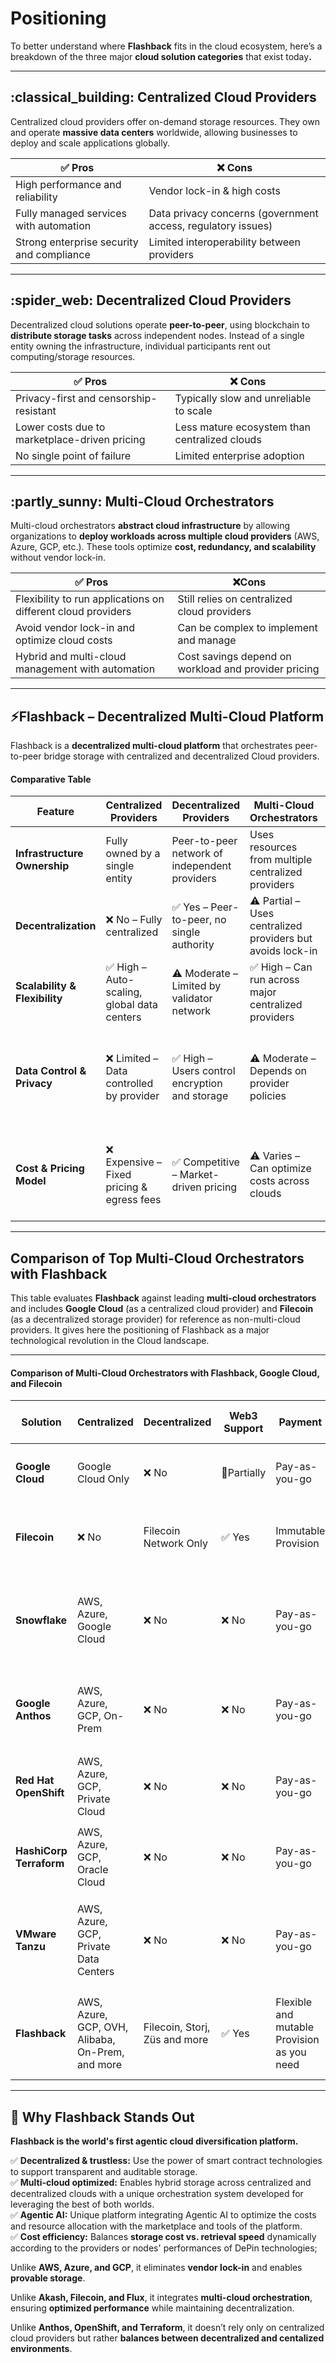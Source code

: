 # Positioning

To better understand where **Flashback** fits in the cloud ecosystem, here’s a breakdown of the three major **cloud solution categories** that exist toda&#x79;**.**

***

## :classical\_building: **Centralized Cloud Providers**&#x20;

Centralized cloud providers offer on-demand storage resources. They own and operate **massive data centers** worldwide, allowing businesses to deploy and scale applications globally.

| ✅ Pros                                    | ❌ Cons                                                       |
| ----------------------------------------- | ------------------------------------------------------------ |
| High performance and reliability          | Vendor lock-in & high costs                                  |
| Fully managed services with automation    | Data privacy concerns (government access, regulatory issues) |
| Strong enterprise security and compliance | Limited interoperability between providers                   |

***

## :spider\_web: **Decentralized Cloud Providers**

Decentralized cloud solutions operate **peer-to-peer**, using blockchain to **distribute storage tasks** across independent nodes. Instead of a single entity owning the infrastructure, individual participants rent out computing/storage resources.

| ✅ Pros                                        | ❌ Cons                                        |
| --------------------------------------------- | --------------------------------------------- |
| Privacy-first and censorship-resistant        | Typically slow and unreliable to scale        |
| Lower costs due to marketplace-driven pricing | Less mature ecosystem than centralized clouds |
| No single point of failure                    | Limited enterprise adoption                   |

***

## :partly\_sunny: **Multi-Cloud Orchestrators**

Multi-cloud orchestrators **abstract cloud infrastructure** by allowing organizations to **deploy workloads across multiple cloud providers** (AWS, Azure, GCP, etc.). These tools optimize **cost, redundancy, and scalability** without vendor lock-in.

| ✅ Pros                                                       | ❌Cons                                                |
| ------------------------------------------------------------ | ---------------------------------------------------- |
| Flexibility to run applications on different cloud providers | Still relies on centralized cloud providers          |
| Avoid vendor lock-in and optimize cloud costs                | Can be complex to implement and manage               |
| Hybrid and multi-cloud management with automation            | Cost savings depend on workload and provider pricing |

***

## :zap:**Flashback – Decentralized Multi-Cloud Platform**

Flashback is a **decentralized multi-cloud platform** that orchestrates peer-to-peer bridge storage with centralized and decentralized Cloud providers.

#### **Comparative Table**

<table data-full-width="true"><thead><tr><th width="154">Feature</th><th width="197">Centralized Providers </th><th width="212">Decentralized Providers </th><th width="230">Multi-Cloud Orchestrators</th><th>Flashback</th></tr></thead><tbody><tr><td><strong>Infrastructure Ownership</strong></td><td>Fully owned by a single entity</td><td>Peer-to-peer network of independent providers</td><td>Uses resources from multiple centralized providers</td><td>Uses resources from multiple centralized and decentralized providers</td></tr><tr><td><strong>Decentralization</strong></td><td>❌ No – Fully centralized</td><td>✅ Yes – Peer-to-peer, no single authority</td><td>⚠️ Partial – Uses centralized providers but avoids lock-in</td><td>✅ Yes – Trustless &#x26; multi-ecosystem governance</td></tr><tr><td><strong>Scalability &#x26; Flexibility</strong></td><td>✅ High – Auto-scaling, global data centers</td><td>⚠️ Moderate – Limited by validator network</td><td>✅ High – Can run across major centralized providers</td><td>✅ High – Multi-cloud policies with seamless connection </td></tr><tr><td><strong>Data Control &#x26; Privacy</strong></td><td>❌ Limited – Data controlled by provider</td><td>✅ High – Users control encryption and storage</td><td>⚠️ Moderate – Depends on provider policies</td><td>✅ High – AI-driven recommendations and manual settings for full control over encryption and storage </td></tr><tr><td><strong>Cost &#x26; Pricing Model</strong></td><td>❌ Expensive – Fixed pricing &#x26; egress fees</td><td>✅ Competitive – Market-driven pricing</td><td>⚠️ Varies – Can optimize costs across clouds</td><td>✅ Dynamic pricing – Optimized based on user' need and usage, and marketplace pricing</td></tr></tbody></table>

***

## **Comparison of Top Multi-Cloud Orchestrators with Flashback**

This table evaluates **Flashback** against leading **multi-cloud orchestrators** and includes **Google Cloud** (as a centralized cloud provider) and **Filecoin** (as a decentralized storage provider) for reference as non-multi-cloud providers. It gives here the positioning of Flashback as a major technological revolution in the Cloud landscape.

***

#### **Comparison of Multi-Cloud Orchestrators with Flashback, Google Cloud, and Filecoin**

<table data-full-width="true"><thead><tr><th>Solution</th><th>Centralized</th><th>Decentralized</th><th>Web3 Support</th><th>Payment</th><th>Cost of Use</th><th>Integration Cost</th><th>Ease of Use</th><th>Sales Team Contact	</th><th data-hidden>Security</th></tr></thead><tbody><tr><td><strong>Google Cloud</strong></td><td>Google Cloud Only</td><td>❌ No</td><td>🔶Partially</td><td>Pay-as-you-go</td><td>💰💰💰 High</td><td>💰 Low (Well-known environment by engineers)</td><td>✅High</td><td>✅ Unlikely</td><td>✅ Strong Compliance</td></tr><tr><td><strong>Filecoin</strong></td><td>❌ No</td><td>Filecoin Network Only</td><td>✅ Yes</td><td>Immutable Provision</td><td>💰 Very Low</td><td>💰💰💰 High (Storage &#x26; Blockchain knowledge required)</td><td>❌Low</td><td>❌Likely</td><td>✅ Strong Security</td></tr><tr><td><strong>Snowflake</strong></td><td>AWS, Azure, Google Cloud</td><td>❌ No</td><td>❌ No</td><td>Pay-as-you-go</td><td>💰💰 Medium</td><td>💰💰 Medium (Requires data engineering and cloud integration expertise)</td><td>✅High</td><td>✅ Unlikely</td><td>✅ Security with strong compliance</td></tr><tr><td><strong>Google Anthos</strong> </td><td>AWS, Azure, GCP, On-Prem</td><td>❌ No</td><td>❌ No</td><td>Pay-as-you-go</td><td>💰💰💰High</td><td>💰💰💰 High (Requires strong expertise in cloud management)</td><td>🔶Medium</td><td>❌Likely</td><td>✅ Strong Security</td></tr><tr><td><strong>Red Hat OpenShift</strong></td><td>AWS, Azure, GCP, Private Cloud</td><td>❌ No</td><td>❌ No</td><td>Pay-as-you-go</td><td>💰💰 Medium</td><td>💰💰💰 High (Enterprise integration expertise needed)</td><td>✅High</td><td>❌ Likely</td><td>✅ Strong Security</td></tr><tr><td><strong>HashiCorp Terraform</strong></td><td>AWS, Azure, GCP, Oracle Cloud</td><td>❌ No</td><td>❌ No</td><td>Pay-as-you-go</td><td>💰 Low</td><td>💰 💰 Medium (Infrastructure as code expertise needed)</td><td>✅High</td><td>✅ Unlikely</td><td>✅ Policy-based Governance and Security</td></tr><tr><td><strong>VMware Tanzu</strong></td><td>AWS, Azure, GCP, Private Data Centers</td><td>❌ No</td><td>❌ No</td><td>Pay-as-you-go</td><td>💰💰💰 High</td><td>💰💰💰 High (Requires knowledge of VMware ecosystem known by few engineers)</td><td>🔶Medium</td><td>❌Likely</td><td>✅ Security with strong compliance</td></tr><tr><td><strong>Flashback</strong></td><td>AWS, Azure, GCP, OVH, Alibaba, On-Prem, and more</td><td>Filecoin, Storj, Züs and more</td><td>✅ Yes</td><td>Flexible and mutable Provision as you need</td><td>💰💰 Medium</td><td>💰 Low (Use techs well-known by engineers)</td><td>✅ High</td><td>✅ Unlikely</td><td>✅ Strong Security + Policy-based Governance and compliance</td></tr></tbody></table>

***

## :rocket: **Why Flashback Stands Out**

**Flashback is the world's first agentic cloud diversification platform.**

✅ **Decentralized & trustless:** Use the power of smart contract technologies to support transparent and auditable storage.\
✅ **Multi-cloud optimized:** Enables hybrid storage across centralized and decentralized clouds with a unique orchestration system developed for leveraging the best of both worlds.\
✅ **Agentic AI:** Unique platform integrating Agentic AI to optimize the costs and resource allocation with the marketplace and tools of the platform.\
✅ **Cost efficiency:** Balances **storage cost vs. retrieval speed** dynamically according to the providers or nodes' performances of DePin technologies;

Unlike **AWS, Azure, and GCP**, it eliminates **vendor lock-in** and enables **provable storage**.

Unlike **Akash, Filecoin, and Flux**, it integrates **multi-cloud orchestration**, ensuring **optimized performance** while maintaining decentralization.

Unlike **Anthos, OpenShift, and Terraform**, it doesn’t rely only on centralized cloud providers but rather **balances between decentralized and centalized environments**.
